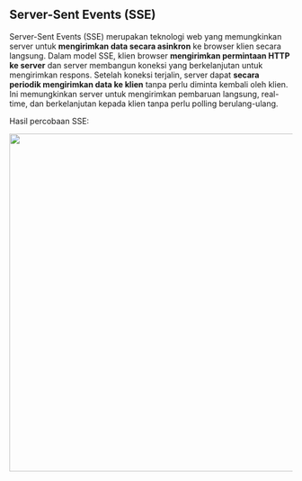 ## Server-Sent Events (SSE) 

Server-Sent Events (SSE) merupakan teknologi web yang memungkinkan server untuk **mengirimkan data secara asinkron** ke browser klien secara langsung. Dalam model SSE, klien browser **mengirimkan permintaan HTTP ke server** dan server membangun koneksi yang berkelanjutan untuk mengirimkan respons. Setelah koneksi terjalin, server dapat **secara periodik mengirimkan data ke klien** tanpa perlu diminta kembali oleh klien. Ini memungkinkan server untuk mengirimkan pembaruan langsung, real-time, dan berkelanjutan kepada klien tanpa perlu polling berulang-ulang.

Hasil percobaan SSE:

<img src="https://github.com/Naraduhita/pemrograman-integratif/assets/102397053/e3707f2d-f011-410a-9bc4-238d8916f908" height="600"/>

